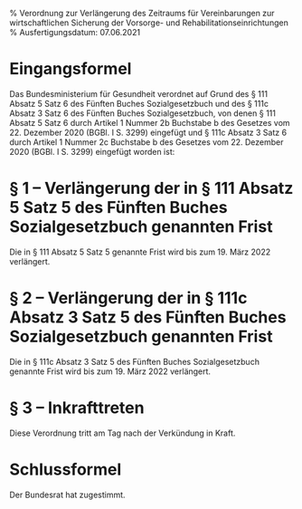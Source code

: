 % Verordnung zur Verlängerung des Zeitraums für Vereinbarungen zur wirtschaftlichen Sicherung der Vorsorge- und Rehabilitationseinrichtungen
% Ausfertigungsdatum: 07.06.2021
 
# Eingangsformel

Das Bundesministerium für Gesundheit verordnet auf Grund des § 111 Absatz 5 Satz 6 des Fünften Buches Sozialgesetzbuch und des § 111c Absatz 3 Satz 6 des Fünften Buches Sozialgesetzbuch, von denen § 111 Absatz 5 Satz 6 durch Artikel 1 Nummer 2b Buchstabe b des Gesetzes vom 22. Dezember 2020 (BGBl. I S. 3299) eingefügt und § 111c Absatz 3 Satz 6 durch Artikel 1 Nummer 2c Buchstabe b des Gesetzes vom 22. Dezember 2020 (BGBl. I S. 3299) eingefügt worden ist:

# § 1 – Verlängerung der in § 111 Absatz 5 Satz 5 des Fünften Buches Sozialgesetzbuch genannten Frist

Die in § 111 Absatz 5 Satz 5 genannte Frist wird bis zum 19. März 2022 verlängert.

# § 2 – Verlängerung der in § 111c Absatz 3 Satz 5 des Fünften Buches Sozialgesetzbuch genannten Frist

Die in § 111c Absatz 3 Satz 5 des Fünften Buches Sozialgesetzbuch genannte Frist wird bis zum 19. März 2022 verlängert.

# § 3 – Inkrafttreten

Diese Verordnung tritt am Tag nach der Verkündung in Kraft.

# Schlussformel

Der Bundesrat hat zugestimmt.
